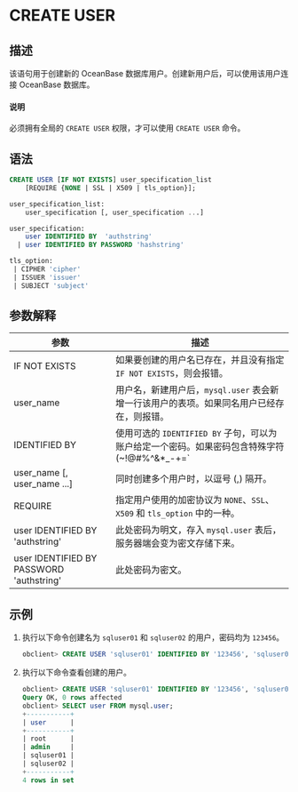 # CREATE USER

## 描述

该语句用于创建新的 OceanBase 数据库用户。创建新用户后，可以使用该用户连接 OceanBase 数据库。
  <main id="notice" type='explain'>
    <h4>说明</h4>
    <p>必须拥有全局的 <code>CREATE USER</code> 权限，才可以使用 <code>CREATE USER</code> 命令。</p>
  </main>

## 语法

```sql
CREATE USER [IF NOT EXISTS] user_specification_list
    [REQUIRE {NONE | SSL | X509 | tls_option}];

user_specification_list:
    user_specification [, user_specification ...]

user_specification:
    user IDENTIFIED BY  'authstring'
  | user IDENTIFIED BY PASSWORD 'hashstring'

tls_option:
 | CIPHER 'cipher'
 | ISSUER 'issuer'
 | SUBJECT 'subject'
```

## 参数解释

|                  **参数**                  |                         **描述**                         |
|------------------------------------------|--------------------------------------------------------|
| IF NOT EXISTS                            | 如果要创建的用户名已存在，并且没有指定 `IF NOT EXISTS`，则会报错。              |
| user_name                                | 用户名，新建用户后，`mysql.user` 表会新增一行该用户的表项。如果同名用户已经存在，则报错。    |
| IDENTIFIED BY                            | 使用可选的 `IDENTIFIED BY` 子句，可以为账户给定一个密码。如果密码包含特殊字符(~!@#%^&*_-+=`|(){}[]:;',.?/)，则需要使用引号包含。                  |
| user_name \[, user_name ...\]            | 同时创建多个用户时，以逗号 (,) 隔开。                                  |
| REQUIRE                                  | 指定用户使用的加密协议为 `NONE`、`SSL`、 `X509` 和 `tls_option` 中的一种。 |
| user IDENTIFIED BY  'authstring'         | 此处密码为明文，存入 `mysql.user` 表后，服务器端会变为密文存储下来。              |
| user IDENTIFIED BY PASSWORD 'authstring' | 此处密码为密文。                                               |

## 示例

1. 执行以下命令创建名为 `sqluser01` 和 `sqluser02` 的用户，密码均为 `123456`。

   ```sql
   obclient> CREATE USER 'sqluser01' IDENTIFIED BY '123456', 'sqluser02' IDENTIFIED BY '123456';
   ```

2. 执行以下命令查看创建的用户。

   ```sql
   obclient> CREATE USER 'sqluser01' IDENTIFIED BY '123456', 'sqluser02' IDENTIFIED BY '123456';
   Query OK, 0 rows affected 
   obclient> SELECT user FROM mysql.user;
   +-----------+
   | user      |
   +-----------+
   | root      |
   | admin     |
   | sqluser01 |
   | sqluser02 |
   +-----------+
   4 rows in set 
   ```
